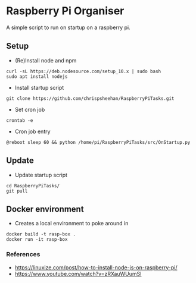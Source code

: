 # Raspberry Pi Organiser
A simple script to run on startup on a raspberry pi.

## Setup
- (Re)Install node and npm
```
curl -sL https://deb.nodesource.com/setup_10.x | sudo bash
sudo apt install nodejs
```
- Install startup script
```
git clone https://github.com/chrispsheehan/RaspberryPiTasks.git
```
- Set cron job
```
crontab -e
```
- Cron job entry
```
@reboot sleep 60 && python /home/pi/RaspberryPiTasks/src/OnStartup.py
```

## Update
- Update startup script
```
cd RaspberryPiTasks/
git pull
```

## Docker environment
- Creates a local environment to poke around in
```
docker build -t rasp-box .
docker run -it rasp-box
```

### References
- https://linuxize.com/post/how-to-install-node-js-on-raspberry-pi/
- https://www.youtube.com/watch?v=zRXauWUumSI
